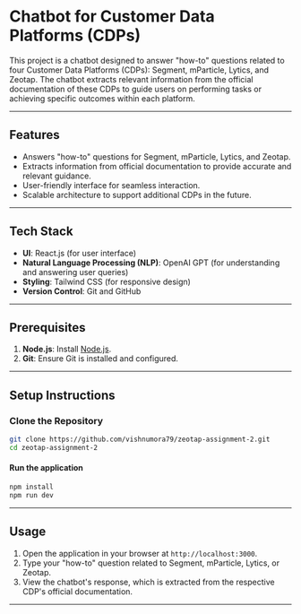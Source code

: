 # Chatbot for Customer Data Platforms (CDPs)

This project is a chatbot designed to answer "how-to" questions related to four Customer Data Platforms (CDPs): Segment, mParticle, Lytics, and Zeotap. The chatbot extracts relevant information from the official documentation of these CDPs to guide users on performing tasks or achieving specific outcomes within each platform.

---

## Features

- Answers "how-to" questions for Segment, mParticle, Lytics, and Zeotap.
- Extracts information from official documentation to provide accurate and relevant guidance.
- User-friendly interface for seamless interaction.
- Scalable architecture to support additional CDPs in the future.

---

## Tech Stack

- **UI**: React.js (for user interface)
- **Natural Language Processing (NLP)**: OpenAI GPT (for understanding and answering user queries)
- **Styling**: Tailwind CSS (for responsive design)
- **Version Control**: Git and GitHub

---

## Prerequisites

1. **Node.js**: Install [Node.js](https://nodejs.org/).
2. **Git**: Ensure Git is installed and configured.


---

## Setup Instructions

### Clone the Repository
```bash
git clone https://github.com/vishnumora79/zeotap-assignment-2.git
cd zeotap-assignment-2
```


#### Run the application
```bash
npm install
npm run dev 
```

---

## Usage

1. Open the application in your browser at `http://localhost:3000`.
3. Type your "how-to" question related to Segment, mParticle, Lytics, or Zeotap.
4. View the chatbot's response, which is extracted from the respective CDP's official documentation.

---



